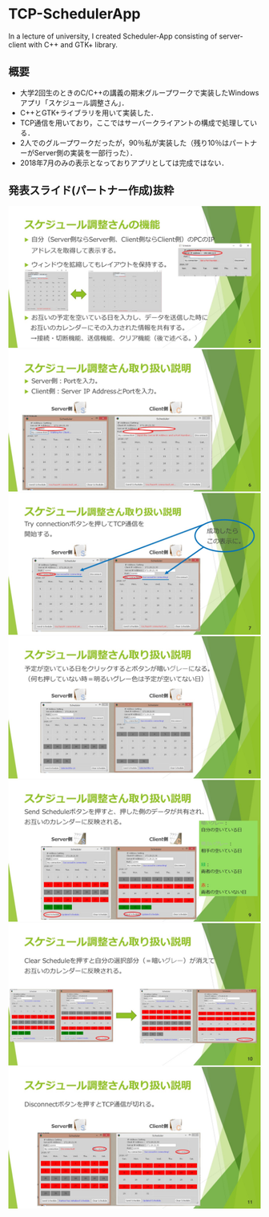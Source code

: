 # TCP-SchedulerApp
In a lecture of university, I created Scheduler-App consisting of server-client with C++ and GTK+ library.

## 概要
- 大学2回生のときのC/C++の講義の期末グループワークで実装したWindowsアプリ「スケジュール調整さん」．
- C++とGTK+ライブラリを用いて実装した．
- TCP通信を用いており，ここではサーバークライアントの構成で処理している．
- 2人でのグループワークだったが，90％私が実装した（残り10％はパートナーがServer側の実装を一部行った）．
- 2018年7月のみの表示となっておりアプリとしては完成ではない．

## 発表スライド(パートナー作成)抜粋
![slide1](https://github.com/KagenoMoheji/TCP-SchedulerApp/blob/others/slides/slide4.JPG)
![slide2](https://github.com/KagenoMoheji/TCP-SchedulerApp/blob/others/slides/slide5.JPG)
![slide3](https://github.com/KagenoMoheji/TCP-SchedulerApp/blob/others/slides/slide6.JPG)
![slide4](https://github.com/KagenoMoheji/TCP-SchedulerApp/blob/others/slides/slide7.JPG)
![slide5](https://github.com/KagenoMoheji/TCP-SchedulerApp/blob/others/slides/slide8.JPG)
![slide6](https://github.com/KagenoMoheji/TCP-SchedulerApp/blob/others/slides/slide9.JPG)
![slide7](https://github.com/KagenoMoheji/TCP-SchedulerApp/blob/others/slides/slide10.JPG)